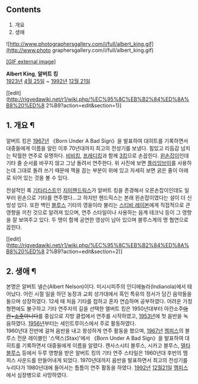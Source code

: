 ## Contents

    

1. 개요 
2. 생애 

  

![http://www.photographersgallery.com/i/full/albert_king.gif](http://www.photo
graphersgallery.com/i/full/albert_king.gif)

[[GIF external
image]](http://www.photographersgallery.com/i/full/albert_king.gif)

  
**Albert King**, **알버트 킹**  
[1923년](1923%EB%85%84.md) [4월 25일](4%EC%9B%94%2025%EC%9D%BC.md) ~
[1992년](1992%EB%85%84.md) [12월 21일](12%EC%9B%94%2021%EC%9D%BC.md)

[[edit](http://rigvedawiki.net/r1/wiki.php/%EC%95%8C%EB%B2%84%ED%8A%B8%20%ED%8
2%B9?action=edit&section=1)]

## 1. 개요 ¶

알버트 킹은 [1967년](1967%EB%85%84.md) 《Born Under A Bad Sign》을 발표하여 대히트를 기록하면서
대중들에게 이름을 알린 이후 70년대까지 최고의 전성기를 보냈다. 힘있고 리듬감 넘치는 탁월한 연주로 유명하다. [비비킹](%EB%B9%84%EB%B9%84%20%ED%82%B9.md), [프레디킹](%ED%94%84%EB%A0%88%EB%94%94%20%ED%82%B9.md)과 함께 [3킹](3%ED%82%B9.md)으로
손꼽힌다. [왼손잡이](%EC%99%BC%EC%86%90%EC%9E%A1%EC%9D%B4.md)인데 기타 줄 순서를 바꾸지 않고 그냥
돌려서 연주한다. 위 사진에 보면
[플라잉브이](%ED%94%8C%EB%9D%BC%EC%9E%89%EB%B8%8C%EC%9D%B4.md)를 사용하는데 그대로 돌려 쓰기
때문에 잭을 꼽는 부분이 위에 있고 자세히 보면 굵은 줄이 아래로 되어 있는 것을 볼 수 있다.

  

전설적인 록 [기타리스트](%EA%B8%B0%ED%83%80%EB%A6%AC%EC%8A%A4%ED%8A%B8.md)인 [지미헨드릭스](%EC%A7%80%EB%AF%B8%20%ED%97%A8%EB%93%9C%EB%A6%AD%EC%8A%A4.md)가 알버트 킹을
존경해서 오른손잡이인데도 일부러 왼손으로 기타를 연주했다...고 하지만 헨드릭스는 본래 왼손잡이였다는 설이 더 신빙성 있다. 또한 백인
[블루스](%EB%B8%94%EB%A3%A8%EC%8A%A4.md) 기타의 영웅이라 불리는 [스티비 레이본](%EC%8A%A4%ED%8B%B0%EB%B9%84%20%EB%A0%88%EC%9D%B4%20%EB%B3%B8.md)에게 직접적으로
큰 영향을 끼친 것으로 알려져 있으며, 연주 스타일이나 사용하는 음계 테크닉 등이 그 영향을 잘 보여주고 있다. 두 명이 함께 공연한 영상이
남아 있으며 블루스계의 명 협연으로 꼽힌다.

  

[[edit](http://rigvedawiki.net/r1/wiki.php/%EC%95%8C%EB%B2%84%ED%8A%B8%20%ED%8
2%B9?action=edit&section=2)]

## 2. 생애 ¶

본명은 알버트 넬슨(Albert Nelson)이다. 미시시피주의 인디애놀라(Indianola)에서 태어났다. 어린 시절 일을 하던 농장과
교회 성가대에서 흑인 특유의 정서가 담긴 음악들을 들으며 성장하였다. 12세 때 처음 기타를 접하고 혼자 연습하며 공부하였다. 어려운 가정
형편에도 불구하고 기타 연주자의 길을 선택한 앨버트 킹은 1950년대부터 아칸소주<del>[아칸](%EC%95%84%EC%B9%B8.md)+[소주](%EC%86%8C%EC%A3%BC.md)아니다</del>를 중심으로 지방 클럽에서 연주를 시작하였고,
[1953년](1953%EB%85%84.md)에 첫 음반을 녹음하였다. [1956년](1956%EB%85%84.md)부터는
세인트루이스에서 주로 활동하였다.  
1960년대 전반에 걸쳐 음반을 내고 왕성하게 연주 활동을 했으며, [1967년](1967%EB%85%84.md)
[멤피스](%EB%A9%A4%ED%94%BC%EC%8A%A4.md)의 블루스 전문 레이블인 '스택스(Stax)'에서 《Born
Under A Bad Sign》을 발표하여 대히트를 기록하면서 대중들에게 이름을 알렸다. 캔사스시티 블루스, 시카고 블루스, [델타블루스](%EB%8D%B8%ED%83%80%20%EB%B8%94%EB%A3%A8%EC%8A%A4.md) 등에서 두루 영향을 받은 알버트
킹의 기타 연주 스타일은 1960년대 후반의 멤피스 사운드를 만들어내게 되었다. 1970년대까지 음반을 발표하면서 최고의 전성기를 누리다가
1980년대에 들어서는 틈틈이 연주 활동을 하였다. [1992년](1992%EB%85%84.md) [12월21일](12%EC%9B%94%2021%EC%9D%BC.md)
[멤피스](%EB%A9%A4%ED%94%BC%EC%8A%A4.md)에서 심장병으로 사망하였다.

